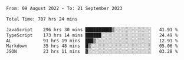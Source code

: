 
<!--START_SECTION:waka-->

```txt
From: 09 August 2022 - To: 21 September 2023

Total Time: 707 hrs 24 mins

JavaScript    296 hrs 30 mins ██████████▒░░░░░░░░░░░░░░   41.91 %
TypeScript    173 hrs 14 mins ██████░░░░░░░░░░░░░░░░░░░   24.49 %
AL            91 hrs 19 mins  ███▒░░░░░░░░░░░░░░░░░░░░░   12.91 %
Markdown      35 hrs 48 mins  █▒░░░░░░░░░░░░░░░░░░░░░░░   05.06 %
JSON          23 hrs 11 mins  ▓░░░░░░░░░░░░░░░░░░░░░░░░   03.28 %
```

<!--END_SECTION:waka-->











